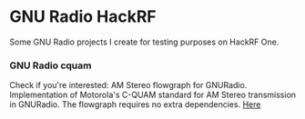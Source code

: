 # GNU Radio HackRF
Some GNU Radio projects I create for testing purposes on HackRF One.

### GNU Radio cquam
Check if you're interested: AM Stereo flowgraph for GNURadio. Implementation of Motorola's C-QUAM standard for AM Stereo transmission in GNURadio. The flowgraph requires no extra dependencies. [Here](https://github.com/spithash/gr-cquam)
